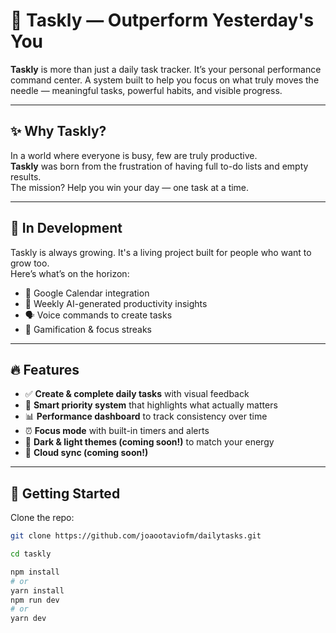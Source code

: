 # 🚀 Taskly — Outperform Yesterday's You


**Taskly** is more than just a daily task tracker. It’s your personal performance command center. A system built to help you focus on what truly moves the needle — meaningful tasks, powerful habits, and visible progress.

---

## ✨ Why Taskly?

In a world where everyone is busy, few are truly productive.  
**Taskly** was born from the frustration of having full to-do lists and empty results.  
The mission? Help you win your day — one task at a time.

---

## 🧪 In Development

Taskly is always growing. It's a living project built for people who want to grow too.  
Here’s what’s on the horizon:

- 🧩 Google Calendar integration  
- 🧠 Weekly AI-generated productivity insights  
- 🗣️ Voice commands to create tasks  
- 🎯 Gamification & focus streaks

---

## 🔥 Features

- ✅ **Create & complete daily tasks** with visual feedback  
- 🧠 **Smart priority system** that highlights what actually matters  
- 📊 **Performance dashboard** to track consistency over time  
- ⏰ **Focus mode** with built-in timers and alerts  
- 🌙 **Dark & light themes (coming soon!)** to match your energy  
- 🔄 **Cloud sync (coming soon!)**

---

## 🚀 Getting Started

Clone the repo:

```bash
git clone https://github.com/joaootaviofm/dailytasks.git

cd taskly

npm install
# or
yarn install
npm run dev
# or
yarn dev
```